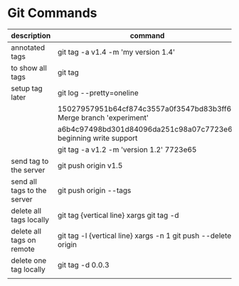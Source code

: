 # Git Commands
|description                     |command                                                                             |
|--------------------------------|------------------------------------------------------------------------------------|
|annotated tags                  |git tag -a v1.4 -m 'my version 1.4'                                                 |
|to show all tags                |git tag                                                                             |   
|setup tag later                 |git log --pretty=oneline                                                            |
|                                |15027957951b64cf874c3557a0f3547bd83b3ff6 Merge branch 'experiment'                  |
|                                |a6b4c97498bd301d84096da251c98a07c7723e65 beginning write support                    |
|                                |git tag -a v1.2 -m 'version 1.2' 7723e65                                            |
|send tag to the server          |git push origin v1.5                                                                | 
|send all tags to the server     |git push origin --tags                                                              |   
|delete all tags locally         |git tag {vertical line} xargs git tag -d                                            |   
|delete all tags on remote       |git tag -l {vertical line} xargs -n 1 git push --delete origin                      |   
|delete one tag locally          |git tag -d 0.0.3                                                                    |
                      |   
